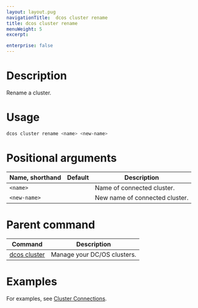 ```yaml
---
layout: layout.pug
navigationTitle:  dcos cluster rename
title: dcos cluster rename
menuWeight: 5
excerpt:

enterprise: false
---
```


<!-- This source repo for this topic is https://github.com/dcos/dcos-docs -->


# Description
Rename a cluster.

# Usage

```bash
dcos cluster rename <name> <new-name>
```

# Positional arguments

| Name, shorthand | Default | Description |
|---------|-------------|-------------|
| `<name>`   |             | Name of connected cluster. |
| `<new-name>`   |             | New name of connected cluster. |

# Parent command

| Command | Description |
|---------|-------------|
| [dcos cluster](/1.11/cli/command-reference/dcos-cluster/) | Manage your DC/OS clusters. |

# Examples
For examples, see [Cluster Connections](/1.11/administering-clusters/multiple-clusters/cluster-connections/).
